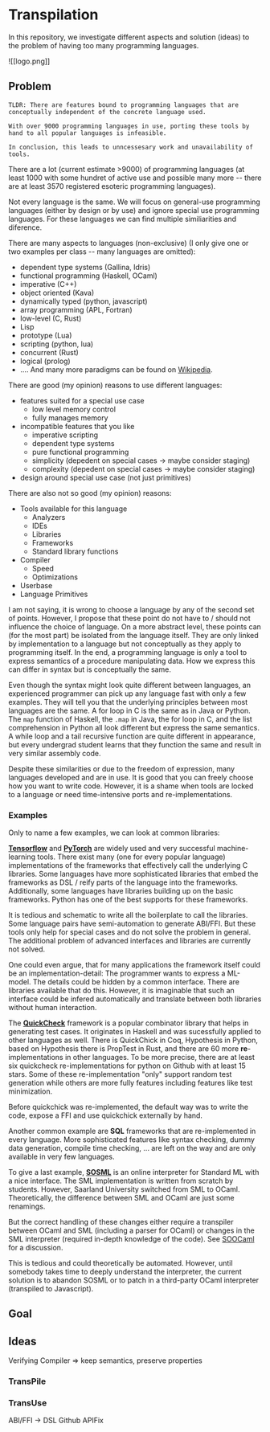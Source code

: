 # Transpilation

In this repository, we investigate different aspects and solution (ideas) to the problem of having too many programming languages.

![[logo.png]]

## Problem

```
TLDR: There are features bound to programming languages that are conceptually independent of the concrete language used.

With over 9000 programming languages in use, porting these tools by hand to all popular languages is infeasible.

In conclusion, this leads to unncessesary work and unavailability of tools.
```


There are a lot (current estimate >9000) of programming languages (at least 1000 with some hundret of active use and possible many more -- there are at least 3570 registered esoteric programming languages).

Not every language is the same.
We will focus on general-use programming languages (either by design or by use) and ignore special use programming languages.
For these languages we can find multiple similiarities and diference.

There are many aspects to languages (non-exclusive) (I only give one or two examples per class -- many languages are omitted):
* dependent type systems (Gallina, Idris)
* functional programming (Haskell, OCaml)
* imperative (C++)
* object oriented (Kava)
* dynamically typed (python, javascript)
* array programming (APL, Fortran)
* low-level (C, Rust)
* Lisp
* prototype (Lua)
* scripting (python, lua)
* concurrent (Rust)
* logical (prolog)
* ....
And many more paradigms can be found on [Wikipedia](https://en.wikipedia.org/wiki/Programming_paradigm).


There are good (my opinion) reasons to use different languages:
* features suited for a special use case
    * low level memory control
    * fully manages memory 
* incompatible features that you like
    * imperative scripting
    * dependent type systems
    * pure functional programming
    * simplicity (depedent on special cases -> maybe consider staging)
    * complexity (depedent on special cases -> maybe consider staging)
* design around special use case (not just primitives)

There are also not so good (my opinion) reasons:
* Tools available for this language
    * Analyzers
    * IDEs
    * Libraries
    * Frameworks
    * Standard library functions
* Compiler
    * Speed
    * Optimizations
* Userbase
* Language Primitives

I am not saying, it is wrong to choose a language by any of the second set of points.
However, I propose that these point do not have to / should not influence the choice of language.
On a more abstract level, these points can (for the most part) be isolated from the language itself.
They are only linked by implementation to a language but not conceptually as they apply to programming itself.
In the end, a programming language is only a tool to express semantics of a procedure manipulating data. How we express this can differ in syntax but is conceptually the same.

Even though the syntax might look quite different between languages,
an experienced programmer can pick up any language fast with only a few examples.
They will tell you that the underlying principles between most languages are the same.
A for loop in C is the same as in Java or Python. 
The `map` function of Haskell, the `.map` in Java, the for loop in C, and the list comprehension in Python all look different but express the same semantics.
A while loop and a tail recursive function are quite different in appearance, but every undergrad student learns that they function the same and result in very similar assembly code. 

Despite these similarities or due to the freedom of expression, many languages developed and are in use.
It is good that you can freely choose how you want to write code.
However, it is a shame when tools are locked to a language or need time-intensive ports and re-implementations.

### Examples

Only to name a few examples, we can look at common libraries:

[**Tensorflow**](https://www.tensorflow.org/) and [**PyTorch**](https://pytorch.org/) are widely used and very successful machine-learning tools.
There exist many (one for every popular language) implementations of the frameworks that effectively call the underlying C libraries. Some languages have more sophisticated libraries that embed the frameworks as DSL / reify parts of the language into the frameworks.
Additionally, some languages have libraries building up on the basic frameworks.
Python has one of the best supports for these frameworks.

It is tedious and schematic to write all the boilerplate to call the libraries.
Some language pairs have semi-automation to generate ABI/FFI. 
But these tools only help for special cases and do not solve the problem in general.
The additional problem of advanced interfaces and libraries are currently not solved.

One could even argue, that for many applications the framework itself could be an implementation-detail: The programmer wants to express a ML-model. The details could be hidden by a common interface. There are libraries available that do this. However, it is imaginable that such an interface could be infered automatically and translate between both libraries without human interaction.

The [**QuickCheck**](https://en.wikipedia.org/wiki/QuickCheck) framework is a popular combinator library that helps in generating test cases.
It originates in Haskell and was sucessfully applied to other languages as well.
There is QuickChick in Coq, Hypothesis in Python, based on Hypothesis there is PropTest in Rust, and there are 60 more **re**-implementations in other languages.
To be more precise, there are at least six quickcheck re-implementations for python on Github with at least 15 stars.
Some of these re-implementation "only" support random test generation while others are more fully features including features like test minimization.

Before quickchick was re-implemented, the default way was to write the code, expose a FFI and use quickchick externally by hand.

Another common example are **SQL** frameworks that are re-implemented in every language. More sophisticated features like syntax checking, dummy data generation, compile time checking, ... are left on the way and are only available in very few languages.


To give a last example, [**SOSML**](https://sosml.org/) is an online interpreter for Standard ML with a nice interface.
The SML implementation is written from scratch by students.
However, Saarland University switched from SML to OCaml.
Theoretically, the difference between SML and OCaml are just some renamings.

But the correct handling of these changes either require a transpiler between OCaml and SML (including a parser for OCaml) or changes in the SML interpreter (required in-depth knowledge of the code). See [SOOCaml](https://github.com/NeuralCoder3/SOOCaml-frontend) for a discussion.

This is tedious and could theoretically be automated.
However, until somebody takes time to deeply understand the interpreter, the current solution is to abandon SOSML or to patch in a third-party OCaml interpreter (transpiled to Javascript).



## Goal


## Ideas


Verifying Compiler => keep semantics, preserve properties

### TransPile

### TransUse

ABI/FFI -> DSL Github
APIFix
